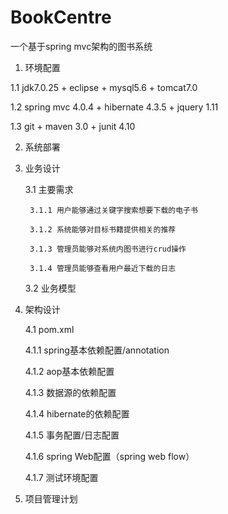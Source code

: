 BookCentre
==========

一个基于spring mvc架构的图书系统

1. 环境配置

  1.1 jdk7.0.25 + eclipse + mysql5.6 + tomcat7.0
  
  1.2 spring mvc 4.0.4 +  hibernate 4.3.5 + jquery 1.11
  
  1.3 git + maven 3.0 + junit 4.10
  
2. 系统部署

3. 业务设计
    
    3.1 主要需求
    
        3.1.1 用户能够通过关键字搜索想要下载的电子书
    
        3.1.2 系统能够对目标书籍提供相关的推荐
    
        3.1.3 管理员能够对系统内图书进行crud操作
    
        3.1.4 管理员能够查看用户最近下载的日志
    
    3.2 业务模型

4. 架构设计
    
    4.1 pom.xml
    
    4.1.1 spring基本依赖配置/annotation
    
    4.1.2 aop基本依赖配置
    
    4.1.3 数据源的依赖配置
    
    4.1.4 hibernate的依赖配置
    
    4.1.5 事务配置/日志配置
    
    4.1.6 spring Web配置（spring web flow）
    
    4.1.7 测试环境配置

5. 项目管理计划

